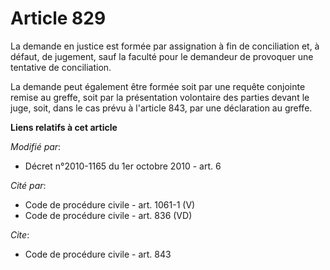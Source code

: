 # Article 829

La demande en justice est formée par assignation à fin de conciliation et, à défaut, de jugement, sauf la faculté pour le
demandeur de provoquer une tentative de conciliation. 

La demande peut également être formée soit par une requête conjointe remise au greffe, soit par la présentation volontaire
des parties devant le juge, soit, dans le cas prévu à l'article 843, par une déclaration au greffe.

**Liens relatifs à cet article**

_Modifié par_:

  - Décret n°2010-1165 du 1er octobre 2010 - art. 6

_Cité par_:

  - Code de procédure civile - art. 1061-1 (V)
  - Code de procédure civile - art. 836 (VD)

_Cite_:

  - Code de procédure civile - art. 843
